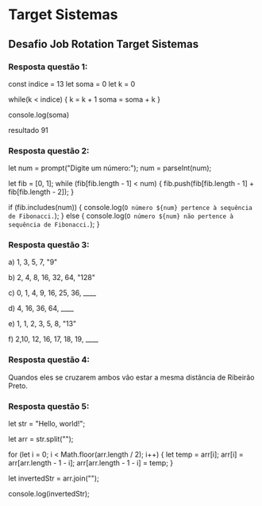 # Target Sistemas
## Desafio Job Rotation Target Sistemas

### Resposta questão 1:

const indice = 13
let soma = 0
let k = 0

while(k < indice) {
k = k + 1
soma = soma + k
}

console.log(soma)

resultado 91

### Resposta questão 2:

let num = prompt("Digite um número:");
num = parseInt(num);

let fib = [0, 1];
while (fib[fib.length - 1] < num) {
    fib.push(fib[fib.length - 1] + fib[fib.length - 2]);
}

if (fib.includes(num)) {
    console.log(`O número ${num} pertence à sequência de Fibonacci.`);
} else {
    console.log(`O número ${num} não pertence à sequência de Fibonacci.`);
}

### Resposta questão 3:

a) 1, 3, 5, 7, "9"

b) 2, 4, 8, 16, 32, 64, "128"

c) 0, 1, 4, 9, 16, 25, 36, ____

d) 4, 16, 36, 64, ____

e) 1, 1, 2, 3, 5, 8, "13"

f) 2,10, 12, 16, 17, 18, 19, ____

### Resposta questão 4:

Quandos eles se cruzarem ambos vão estar a mesma distância de Ribeirão Preto.

### Resposta questão 5:

let str = "Hello, world!";

let arr = str.split("");

for (let i = 0; i < Math.floor(arr.length / 2); i++) {
  let temp = arr[i];
  arr[i] = arr[arr.length - 1 - i];
  arr[arr.length - 1 - i] = temp;
}

let invertedStr = arr.join("");

console.log(invertedStr);
